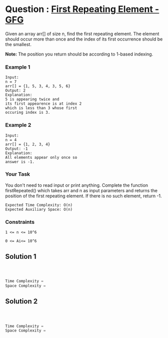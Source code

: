 # Question : [First Repeating Element - GFG](https://www.geeksforgeeks.org/problems/first-repeating-element4018/1)

Given an array arr[] of size n, find the first repeating element. The element should occur more than once and the index of its first occurrence should be the smallest.

**Note:** The position you return should be according to 1-based indexing.

### Example 1

```plaintext
Input:
n = 7
arr[] = {1, 5, 3, 4, 3, 5, 6}
Output: 2
Explanation:
5 is appearing twice and
its first appearence is at index 2
which is less than 3 whose first
occuring index is 3.
```

### Example 2

```plaintext
Input:
n = 4
arr[] = {1, 2, 3, 4}
Output: -1
Explanation:
All elements appear only once so
answer is -1.
```

### Your Task

You don't need to read input or print anything. Complete the function firstRepeated() which takes arr and n as input parameters and returns the position of the first repeating element. If there is no such element, return -1.

```plaintext
Expected Time Complexity: O(n)
Expected Auxiliary Space: O(n)
```

### Constraints

`1 <= n <= 10^6`

`0 <= Ai<= 10^6`

## Solution 1

```Cpp



Time Complexity =
Space Complexity =
```

## Solution 2

```Cpp



Time Complexity =
Space Complexity =
```

